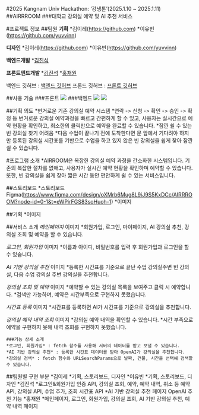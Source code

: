 #2025 Kangnam Univ Hackathon: ‘강냉톤’(2025.1.10 ~ 2025.1.11)
##AIRRROOM
###대학교 강의실 예약 및 AI 추천 서비스

#프로젝트 정보
##팀원
**기획**
*김이레(https://github.com)
*이유빈(https://github.com/yuvvinn)

**디자인**
*김이레(https://github.com)
*이유빈(https://github.com/yuvvinn)

**백엔드개발**
*[김진석](https://github.com/seooooooooook)

**프론트엔드개발**
*[김진석](https://github.com/seooooooooook)
*[홍재원](https://github.com/hongjaewon62)

백엔드 깃허브 : [백엔드 깃허브](https://github.com/seooooooooook/airroom)
프론드 깃허브 : [프론트 깃허브](https://github.com/hongjaewon62/Airrroom)

##사용 기술
###프론트
<img src="https://img.shields.io/badge/React-61DAFB?style=flat-square&logo=react&logoColor=white"/>
###백엔드
<img src="https://img.shields.io/badge/mysql-4479A1?style=flat-square&logo=react&logoColor=white"/>
<img src="https://img.shields.io/badge/springboot-6DB33F?style=flat-square&logo=react&logoColor=white"/>

##기획 의도
*번거로운 기존 강의실 예약 시스템
  *연락 -> 신청 -> 확인 -> 승인 -> 확정 등 번거로운 강의실 예약과정을 빠르고 간편하게 할 수 있고, 사용자는 실시간으로 예약 현황을 확인하고, 최소한의 클릭만으로 예약을 완료할 수 있습니다.
*잠깐 쉴 수 있는 빈 강의실 찾기 어려움
  *다음 수업이 끝나기 전에 도착한다면 문 앞에서 기다려야 하지만 등록된 강의실 시간표를 기반으로 수업을 하고 있지 않은 빈 강의실을 쉽게 찾아 잠깐 쉴 수 있습니다.

#프로그램 소개
*AIRROOM은 복잡한 강의실 예약 과정을 간소화한 시스템입니다. 기존의 복잡한 절차를 없애고, 사용자가 실시간 예약 현황을 확인하며  예약할 수 있습니다. 또한, 빈 강의실을 쉽게 찾아 짧은 시간 동안 편안하게 쉴 수 있는 서비스입니다.

##스토리보드
*스토리보드 Figma(https://www.figma.com/design/oXMrb6Mug8L9iJ9S5KxDCc/AIRRROOM?node-id=0-1&t=eWPirFGS83soHuoh-1)
*이미지

##기획
*이미지

##서비스 소개
*메인페이지*
이미지
*회원가입, 로그인, 마이페이지, AI 강의실 추천, 강의실 조회 및 예약을 할 수 있습니다.

*로그인, 회원가입*
이미지
*이름과 아이디, 비밀번호를 입력 후 회원가입과 로그인을 할 수 있습니다.

*AI 기반 강의실 추천*
이미지
*등록한 시간표를 기준으로 끝난 수업 강의실주변 빈 강의실, 다음 수업 강의실 주변 강의실을 추천합니다.

*강의실 조회 및 예약*
이미지
*예약할 수 있는 강의실 목록을 보여주고 클릭 시 예약합니다.
  *검색만 가능하며, 예약은 시간부족으로 구현하지 못했습니다.

*시간표 등록*
이미지
*시간표를 등록하면 AI가 시간표를 기준으로 강의실을 추천합니다.

*강의실 예약 내역 조회*
이미지
*강의실 예약 내역을 확인할 수 있습니다.
  *시간 부족으로 예약을 구현하지 못해 내역 조회를 구현하지 못했습니다.

    ###기능 상세 소개
    *로그인, 회원가입* : fetch 함수를 사용해 서버의 데이터를 받고 보낼 수 있습니다.
    *AI 기반 강의실 추천* : 등록한 시간표 데이터를 받아 OpenAI가 강의실을 추천합니다.
    *강의실 검색* : fetch 함수와 URLSearchParams으로 날짜, 건물, 시간을 선택해 검색할 수 있습니다.

##팀원별 구현 부분
*김이레
  *기획, 스토리보드, 디자인
*이유빈
  *기획, 스토리보드, 디자인
*김진석
  *로그인&회원가입 인증 API, 강의실 조회, 예약, 예약 내역, 취소 등 예약 API, 강의실 API, 수업 추가, 조회 시간표 API
  *AI 기반 강의실 추천 페이지 OpenAI 추천 기능
*홍재원
  *메인페이지, 로그인, 회원가입, 강의실 조회, AI 기반 강의실 추천, 예약 내역 페이지

